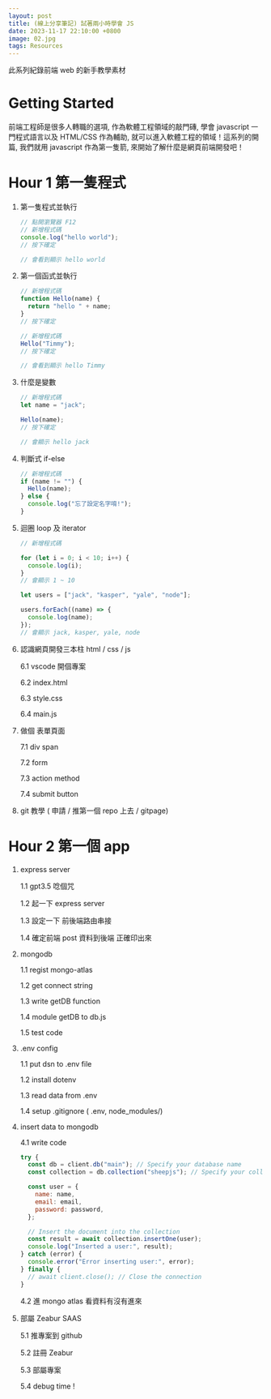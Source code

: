 ```yaml
---
layout: post
title: (線上分享筆記) 試著兩小時學會 JS
date: 2023-11-17 22:10:00 +0800
image: 02.jpg
tags: Resources
---
```


此系列紀錄前端 web 的新手教學素材

# Getting Started

前端工程師是很多人轉職的選項, 作為軟體工程領域的敲門磚, 學會 javascript 一門程式語言以及 HTML/CSS 作為輔助, 就可以進入軟體工程的領域！這系列的開篇, 我們就用 javascript 作為第一隻箭, 來開始了解什麼是網頁前端開發吧！

# Hour 1 第一隻程式

1. 第一隻程式並執行

   ```js
   // 點開瀏覽器 F12
   // 新增程式碼
   console.log("hello world");
   // 按下確定

   // 會看到顯示 hello world
   ```

2. 第一個函式並執行

   ```js
   // 新增程式碼
   function Hello(name) {
     return "hello " + name;
   }
   // 按下確定

   // 新增程式碼
   Hello("Timmy");
   // 按下確定

   // 會看到顯示 hello Timmy
   ```

3. 什麼是變數

   ```js
   // 新增程式碼
   let name = "jack";

   Hello(name);
   // 按下確定

   // 會顯示 hello jack
   ```

4. 判斷式 if-else

   ```js
   // 新增程式碼
   if (name != "") {
     Hello(name);
   } else {
     console.log("忘了設定名字唷!");
   }
   ```

5. 迴圈 loop 及 iterator

   ```js
   // 新增程式碼

   for (let i = 0; i < 10; i++) {
     console.log(i);
   }
   // 會顯示 1 ~ 10

   let users = ["jack", "kasper", "yale", "node"];

   users.forEach((name) => {
     console.log(name);
   });
   // 會顯示 jack, kasper, yale, node
   ```

6. 認識網頁開發三本柱 html / css / js

   6.1 vscode 開個專案

   6.2 index.html

   6.3 style.css

   6.4 main.js

7. 做個 表單頁面

   7.1 div span

   7.2 form

   7.3 action method

   7.4 submit button

8. git 教學 ( 申請 / 推第一個 repo 上去 / gitpage)

# Hour 2 第一個 app

1. express server

   1.1 gpt3.5 唸個咒

   1.2 起一下 express server

   1.3 設定一下 前後端路由串接

   1.4 確定前端 post 資料到後端 正確印出來

2. mongodb

   1.1 regist mongo-atlas

   1.2 get connect string

   1.3 write getDB function

   1.4 module getDB to db.js

   1.5 test code

3. .env config

   1.1 put dsn to .env file

   1.2 install dotenv

   1.3 read data from .env

   1.4 setup .gitignore ( .env, node_modules/)

4. insert data to mongodb

   4.1 write code

   ```js
   try {
     const db = client.db("main"); // Specify your database name
     const collection = db.collection("sheepjs"); // Specify your collection name

     const user = {
       name: name,
       email: email,
       password: password,
     };

     // Insert the document into the collection
     const result = await collection.insertOne(user);
     console.log("Inserted a user:", result);
   } catch (error) {
     console.error("Error inserting user:", error);
   } finally {
     // await client.close(); // Close the connection
   }
   ```

   4.2 進 mongo atlas 看資料有沒有進來

5. 部屬 Zeabur SAAS

   5.1 推專案到 github

   5.2 註冊 Zeabur

   5.3 部屬專案

   5.4 debug time !

